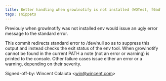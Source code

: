 ```yaml
---
title: Better handling when growlnotify is not installed (WOTest, f0adf26)
tags: snippets
---
```


Previouly when growlnotify was not installed env would issue an ugly error message to the standard error.

This commit redirects standard error to /dev/null so as to suppress this output and instead checks the exit status of the env tool. When growlnotify cannot be found in the current PATH a note (not an error or warning) is printed to the console. Other failure cases issue either an error or a warning, depending on their severity.

Signed-off-by: Wincent Colaiuta &lt;win@wincent.com&gt;
